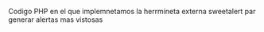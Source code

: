Codigo PHP en el que implemnetamos la herrmineta externa sweetalert par generar alertas mas vistosas
